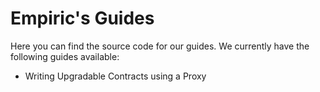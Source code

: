 # Empiric's Guides

Here you can find the source code for our guides. We currently have the following guides available:
- Writing Upgradable Contracts using a Proxy
